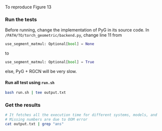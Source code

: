 To reproduce Figure 13

### Run the tests

Before running, change the implementation of PyG in its source code.
In `/PATH/TO/torch_geometric/backend.py`, change line 11 from 
```python
use_segment_matmul: Optional[bool] = None
```
to
```python
use_segment_matmul: Optional[bool] = True
```
else, PyG + RGCN will be very slow.

#### Run all test using `run.sh`

```bash
bash run.sh | tee output.txt
```

### Get the results

```bash
# It fetches all the execution time for different systems, models, and datasets
# Missing numbers are due to OOM error
cat output.txt | grep "ans"
```
